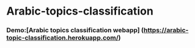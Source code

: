 # Arabic-topics-classification

### Demo:[Arabic topics classification webapp] (https://arabic-topic-classification.herokuapp.com/)  
